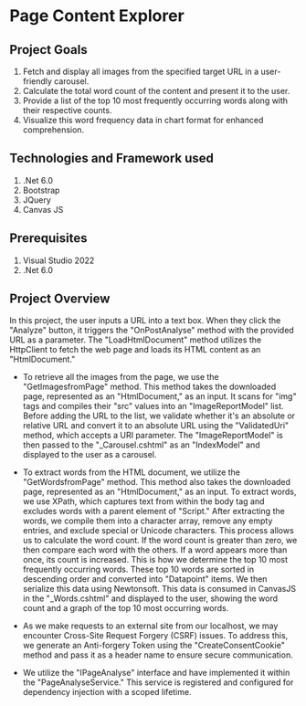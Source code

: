 ﻿# Page Content Explorer
## Project Goals
1. Fetch and display all images from the specified target URL in a user-friendly carousel.
2. Calculate the total word count of the content and present it to the user.
3. Provide a list of the top 10 most frequently occurring words along with their respective counts.
4. Visualize this word frequency data in chart format for enhanced comprehension.
## Technologies and Framework used
1. .Net 6.0
2. Bootstrap
3. JQuery
4. Canvas JS
## Prerequisites
1. Visual Studio 2022
1. .Net 6.0
## Project Overview

In this project, the user inputs a URL into a text box. When they click the "Analyze" button, it triggers the "OnPostAnalyse" method with the provided URL as a parameter. The "LoadHtmlDocument" method utilizes the HttpClient to fetch the web page and loads its HTML content as an "HtmlDocument."

- To retrieve all the images from the page, we use the "GetImagesfromPage" method. This method takes the downloaded page, represented as an "HtmlDocument," as an input. It scans for "img" tags and compiles their "src" values into an "ImageReportModel" list. Before adding the URL to the list, we validate whether it's an absolute or relative URL and convert it to an absolute URL using the "ValidatedUri" method, which accepts a URI parameter. The "ImageReportModel" is then passed to the "_Carousel.cshtml" as an "IndexModel" and displayed to the user as a carousel.

- To extract words from the HTML document, we utilize the "GetWordsfromPage" method. This method also takes the downloaded page, represented as an "HtmlDocument," as an input. To extract words, we use XPath, which captures text from within the body tag and excludes words with a parent element of "Script." After extracting the words, we compile them into a character array, remove any empty entries, and exclude special or Unicode characters. This process allows us to calculate the word count. If the word count is greater than zero, we then compare each word with the others. If a word appears more than once, its count is increased. This is how we determine the top 10 most frequently occurring words. These top 10 words are sorted in descending order and converted into "Datapoint" items. We then serialize this data using Newtonsoft. This data is consumed in CanvasJS in the "_Words.cshtml" and displayed to the user, showing the word count and a graph of the top 10 most occurring words.

- As we make requests to an external site from our localhost, we may encounter Cross-Site Request Forgery (CSRF) issues. To address this, we generate an Anti-forgery Token using the "CreateConsentCookie" method and pass it as a header name to ensure secure communication.

- We utilize the "IPageAnalyse" interface and have implemented it within the "PageAnalyseService." This service is registered and configured for dependency injection with a scoped lifetime.